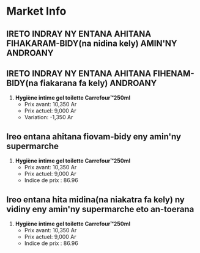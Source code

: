 # Market Info

## IRETO INDRAY NY ENTANA AHITANA FIHAKARAM-BIDY(na nidina kely) AMIN'NY ANDROANY

## IRETO INDRAY NY ENTANA AHITANA FIHENAM-BIDY(na fiakarana fa kely) ANDROANY

1. **Hygiène intime gel toilette Carrefour™250ml**
   - Prix avant: 10,350 Ar
   - Prix actuel: 9,000 Ar
   - Variation: -1,350 Ar

## Ireo entana ahitana fiovam-bidy eny amin'ny supermarche

1. **Hygiène intime gel toilette Carrefour™250ml**
   - Prix avant: 10,350 Ar
   - Prix actuel: 9,000 Ar
   - Indice de prix : 86.96

## Ireo entana hita midina(na niakatra fa kely) ny vidiny eny amin'ny supermarche eto an-toerana

1. **Hygiène intime gel toilette Carrefour™250ml**
   - Prix avant: 10,350 Ar
   - Prix actuel: 9,000 Ar
   - Indice de prix : 86.96

